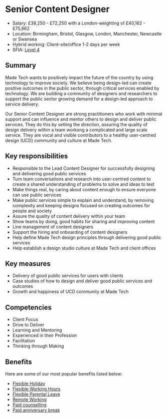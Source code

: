 # Senior Content Designer 

- Salary: £38,250 - £72,250 with a London-weighting of £40,162 - £75,862
- Location: Birmingham, Bristol, Glasgow, London, Manchester, Newcastle or Swansea
- Hybrid working: Client-site/office 1-2 days per week
- SFIA: [Level 4](sfia/senior_content_designer.md)

## Summary

Made Tech wants to positively impact the future of the country by using technology to improve society. We believe being design-led can create positive outcomes in the public sector, through critical services enabled by technology. We are building a community of designers and researchers to support the public sector growing demand for a design-led approach to service delivery.

Our Senior Content Designer are strong practitioners who work with minimal support and can influence and mentor others to design and deliver public services. They do this by setting the direction, assuring the quality of design delivery within a team workong a complicated and large scale service. They are vocal and visible contributors to a healthy user-centred design (UCD) community and culture at Made Tech.

## Key responsibilities 

- Responsible to the Lead Content Designer for successfully designing and delivering good public services
- Turn team conversations and research into user-centred content to create a shared understanding of problems to solve and ideas to test
- Make things real, by caring about content enough to ensure everyone can use public services
- Make public services simple to explain and understand, by removing complexity and keeping designs focused on creating outcomes for people and society
- Assure the quality of content delivery within your team 
- Show teams by doing, good habits for sharing and improving content 
- Line management of content designers
- Support the hiring and onboarding of content designers
- Help define Made Tech design principles through delivering good public services
- Help establish a design studio culture at Made Tech and client offices

## Key measures

- Delivery of good public services for users with clients
- Case studies of how to design and deliver good public services and outcomes
- Growth and happiness of UCD community at Made Tech

## Competencies 

- Client Focus
- Drive to Deliver
- Learning and Mentoring
- Experienced in their Profession
- Facilitation
- Thinking through Making 

## Benefits

Here are some of our most popular benefits listed below:

- [Flexible Holiday](../benefits/flexible_holiday.md)
- [Flexible Working Hours](../benefits/working_hours.md)
- [Flexible Parental Leave](../guides/welfare/parental_leave.md)
- [Remote Working](../benefits/remote_working.md)
- [Paid counselling](../guides/welfare/paid_counselling.md)
- [Paid anniversary break](../benefits/paid_anniversary_break.md)

